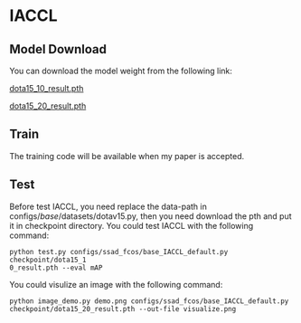 # IACCL

## Model Download

You can download the model weight from the following link:

[dota15_10_result.pth](https://drive.google.com/uc?export=download&id=1VO96NUfb6uMsEKxzqGaMpvJUZGddHnFf)

[dota15_20_result.pth](https://drive.google.com/uc?export=download&id=1dDqjhGEUNYCvaGuDANbWyKWa47SsSVYR)

## Train
The training code will be available when my paper is accepted.

## Test
Before test IACCL, you need replace the data-path in configs/_base_/datasets/dotav15.py, then you need download the pth and put it in checkpoint directory. You could test IACCL with the following command:
```
python test.py configs/ssad_fcos/base_IACCL_default.py checkpoint/dota15_1
0_result.pth --eval mAP
```
You could visulize an image with the following command:
```
python image_demo.py demo.png configs/ssad_fcos/base_IACCL_default.py checkpoint/dota15_20_result.pth --out-file visualize.png
```
